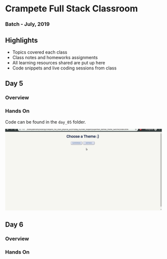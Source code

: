 # Crampete Full Stack Classroom

### Batch - July, 2019

## Highlights

- Topics covered each class
- Class notes and homeworks assignments
- All learning resources shared are put up here
- Code snippets and live coding sessions from class

## Day 5

### Overview

### Hands On

Code can be found in the `day_05` folder.

![](media/day_05.gif)

## Day 6

### Overview

### Hands On
